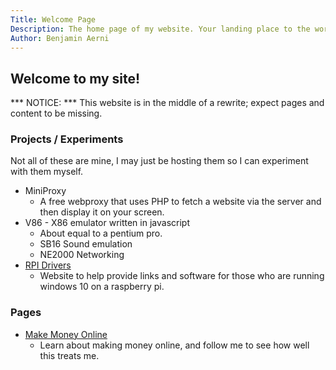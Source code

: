 ```yaml
---
Title: Welcome Page
Description: The home page of my website. Your landing place to the world of Ben.
Author: Benjamin Aerni
---
```


## Welcome to my site!
*** NOTICE: *** This website is in the middle of a rewrite; expect pages and content to be missing.

### Projects / Experiments
Not all of these are mine, I may just be hosting them so I can experiment with them myself.

- MiniProxy
	- A free webproxy that uses PHP to fetch a website via the server and then display it on your screen.
- V86 - X86 emulator written in javascript
	- About equal to a pentium pro.
	- SB16 Sound emulation
	- NE2000 Networking
- [RPI Drivers](https://rpidrivers.bennottelling.com)
	- Website to help provide links and software for those who are running windows 10 on a raspberry pi.
	
### Pages

 - [Make Money Online](%base_url%?makemoney)
	- Learn about making money online, and follow me to see how well this treats me.